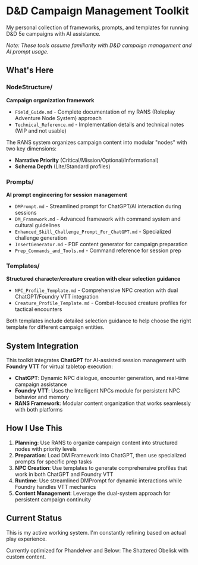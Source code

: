 # D&D Campaign Management Toolkit

My personal collection of frameworks, prompts, and templates for running D&D 5e campaigns with AI assistance.

*Note: These tools assume familiarity with D&D campaign management and AI prompt usage.*

## What's Here

### NodeStructure/
**Campaign organization framework**
- `Field_Guide.md` - Complete documentation of my RANS (Roleplay Adventure Node System) approach
- `Technical_Reference.md` - Implementation details and technical notes (WIP and not usable)

The RANS system organizes campaign content into modular "nodes" with two key dimensions:
- **Narrative Priority** (Critical/Mission/Optional/Informational)  
- **Schema Depth** (Lite/Standard profiles)

### Prompts/
**AI prompt engineering for session management**
- `DMPrompt.md` - Streamlined prompt for ChatGPT/AI interaction during sessions
- `DM_Framework.md` - Advanced framework with command system and cultural guidelines
- `Enhanced_Skill_Challenge_Prompt_For_ChatGPT.md` - Specialized challenge generation
- `InsertGenerator.md` - PDF content generator for campaign preparation
- `Prep_Commands_and_Tools.md` - Command reference for session prep

### Templates/
**Structured character/creature creation with clear selection guidance**
- `NPC_Profile_Template.md` - Comprehensive NPC creation with dual ChatGPT/Foundry VTT integration
- `Creature_Profile_Template.md` - Combat-focused creature profiles for tactical encounters

Both templates include detailed selection guidance to help choose the right template for different campaign entities.

## System Integration

This toolkit integrates **ChatGPT** for AI-assisted session management with **Foundry VTT** for virtual tabletop execution:

- **ChatGPT**: Dynamic NPC dialogue, encounter generation, and real-time campaign assistance
- **Foundry VTT**: Uses the Intelligent NPCs module for persistent NPC behavior and memory
- **RANS Framework**: Modular content organization that works seamlessly with both platforms

## How I Use This

1. **Planning**: Use RANS to organize campaign content into structured nodes with priority levels
2. **Preparation**: Load DM Framework into ChatGPT, then use specialized prompts for specific prep tasks
3. **NPC Creation**: Use templates to generate comprehensive profiles that work in both ChatGPT and Foundry VTT
4. **Runtime**: Use streamlined DMPrompt for dynamic interactions while Foundry handles VTT mechanics
5. **Content Management**: Leverage the dual-system approach for persistent campaign continuity

## Current Status

This is my active working system. I'm constantly refining based on actual play experience. 

Currently optimized for Phandelver and Below: The Shattered Obelisk with custom content.